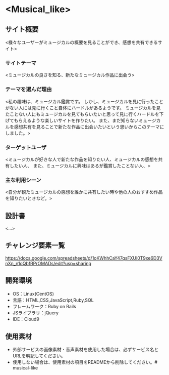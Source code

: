 # <Musical_like>

## サイト概要
<様々なユーザーがミュージカルの概要を見ることができ、感想を共有できるサイト>

### サイトテーマ
<ミュージカルの良さを知る、新たなミュージカル作品に出会う>

### テーマを選んだ理由
<私の趣味は、ミュージカル鑑賞です。
しかし、ミュージカルを見に行ったことがない人には見に行くこと自体にハードルがあるようです。
ミュージカルを見たことない人にもミュージカルを見てもらいたいと思って見に行くハードルを下げてもらえるような楽しいサイトを作りたい。
また、まだ知らないミュージカルを感想共有を見ることで新たな作品に出会いたいという思いからこのテーマにしました。>

### ターゲットユーザ
<ミュージカルが好きな人で新たな作品を知りたい人、ミュージカルの感想を共有したい人、
また、ミュージカルに興味はあるが鑑賞したことない人、>

### 主な利用シーン
<自分が観たミュージカルの感想を誰かに共有したい時や他の人のおすすめ作品を知りたいときなど。>

## 設計書
<...>

## チャレンジ要素一覧
<https://docs.google.com/spreadsheets/d/1oKWhhCaY47qsFXUl0T9xe6D3VnXn_n1oQbfRPrOMADs/edit?usp=sharing>

## 開発環境
- OS：Linux(CentOS)
- 言語：HTML,CSS,JavaScript,Ruby,SQL
- フレームワーク：Ruby on Rails
- JSライブラリ：jQuery
- IDE：Cloud9

## 使用素材
- 外部サービスの画像素材・音声素材を使用した場合は、必ずサービス名とURLを明記してください。
- 使用しない場合は、使用素材の項目をREADMEから削除してください。# musical-like
